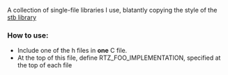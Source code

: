 A collection of single-file libraries I use, blatantly copying the style of the [stb library](https://github.com/nothings/stb)

### How to use: 
- Include one of the h files in **one** C file.
- At the top of this file, define RTZ_FOO_IMPLEMENTATION, specified at the top of each file

